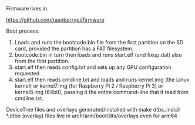 Firmware lives in

https://github.com/raspberrypi/firmware

Boot process:

1. Loads and runs the bootcode.bin file from the first partition
   on the SD card, provided the partition has a FAT filesystem.
2. bootcode.bin in turn then loads and runs start.elf (and fixup.dat)
   also from the first partition.
3. start.elf then reads config.txt and sets up any GPU configuration
   requested.
4. start.elf then reads cmdline.txt and loads and runs kernel.img
   (the Linux kernel) or kernel7.img (for Raspberry Pi 2 / Raspberry Pi 3)
   or kernel8.img (64bit), passing it the entire command-line that it
   read from cmdline.txt.

DeviceTree files and overlays generated/installed with
make dtbs_install
*.dtbo (overlay) files live in arch/arm/boot/dts/overlays even for arm64
